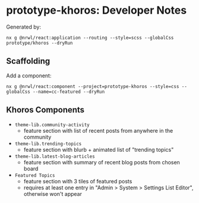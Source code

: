 # prototype-khoros: Developer Notes

Generated by:

```
nx g @nrwl/react:application --routing --style=scss --globalCss prototype/khoros --dryRun
```

## Scaffolding

Add a component:

```
nx g @nrwl/react:component --project=prototype-khoros --style=css --globalCss --name=cc-featured --dryRun
```

## Khoros Components

- `theme-lib.community-activity`
  - feature section with list of recent posts from anywhere in the community
- `theme-lib.trending-topics`
  - feature section with blurb + animated list of "trending topics"
- `theme-lib.latest-blog-articles`
  - feature section with summary of recent blog posts from chosen board
- `Featured Topics`
  - feature section with 3 tiles of featured posts
  - requires at least one entry in "Admin > System > Settings List Editor", otherwise won't appear
